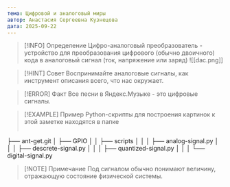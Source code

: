 ```yaml
---
тема: Цифровой и аналоговый миры
автор: Анастасия Сергеевна Кузнецова
дата: 2025-09-22
---
```



> [!INFO] Определение
> Цифро-аналоговый преобразователь - устройство для преобразования цифрового (обычно двоичного) кода в аналоговый сигнал (ток, напряжение или заряд)
> ![[dac.png]]


> [!HINT] Совет
> Воспринимайте аналоговые сигналы, как инструмент описания всего, что нас окружает.

> [!ERROR] Факт
> Все песни в Яндекс.Музыке - это цифровые сигналы.

> [!EXAMPLE] Пример
> Python-скрипты для построения картинок к этой заметке находятся в папке
> ```
├── ant-get.git
│   ├── GPIO
│   │   ├── scripts
│   │   │   ├── analog-signal.py
│   │   │   ├── descrete-signal.py
│   │   │   ├── quantized-signal.py
│   │   │   └── digital-signal.py

> [!NOTE] Примечание
> Под сигналом обычно понимают величину, отражающую состояние физической системы.
